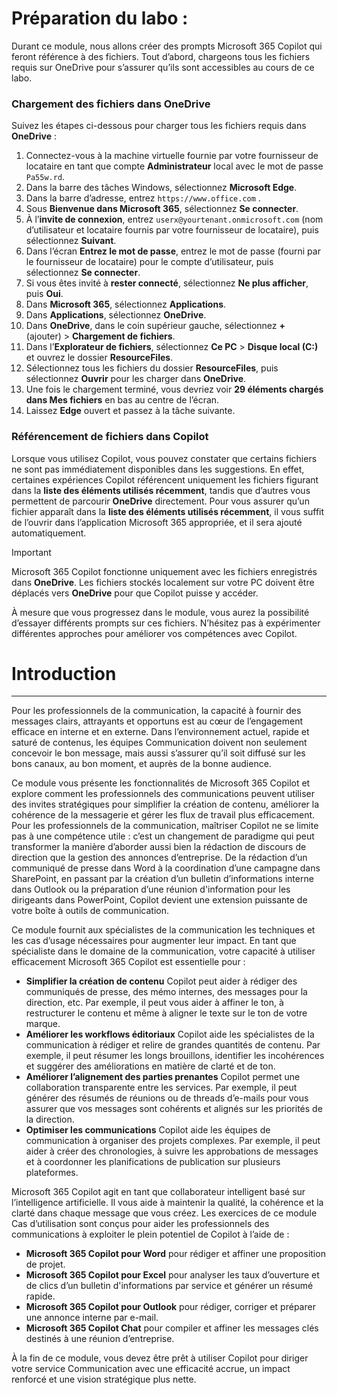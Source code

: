 # Préparation du labo :

Durant ce module, nous allons créer des prompts Microsoft 365 Copilot qui feront référence à des fichiers. Tout d’abord, chargeons tous les fichiers requis sur OneDrive pour s’assurer qu’ils sont accessibles au cours de ce labo.


### Chargement des fichiers dans OneDrive

Suivez les étapes ci-dessous pour charger tous les fichiers requis dans **OneDrive** :

1. Connectez-vous à la machine virtuelle fournie par votre fournisseur de locataire en tant que compte **Administrateur** local avec le mot de passe `Pa55w.rd`.
2. Dans la barre des tâches Windows, sélectionnez **Microsoft Edge**.
3. Dans la barre d’adresse, entrez `https://www.office.com` .
4. Sous **Bienvenue dans Microsoft 365**, sélectionnez **Se connecter**.
5. À l’**invite de connexion**, entrez `userx@yourtenant.onmicrosoft.com` (nom d’utilisateur et locataire fournis par votre fournisseur de locataire), puis sélectionnez **Suivant**.
6. Dans l’écran **Entrez le mot de passe**, entrez le mot de passe (fourni par le fournisseur de locataire) pour le compte d’utilisateur, puis sélectionnez **Se connecter**.
7. Si vous êtes invité à **rester connecté**, sélectionnez **Ne plus afficher**, puis **Oui**.
8. Dans **Microsoft 365**, sélectionnez **Applications**.
9. Dans **Applications**, sélectionnez **OneDrive**.
10. Dans **OneDrive**, dans le coin supérieur gauche, sélectionnez **+** (ajouter) > **Chargement de fichiers**.
11. Dans l’**Explorateur de fichiers**, sélectionnez **Ce PC** > **Disque local (C:)** et ouvrez le dossier **ResourceFiles**.
12. Sélectionnez tous les fichiers du dossier **ResourceFiles**, puis sélectionnez **Ouvrir** pour les charger dans **OneDrive**.
13. Une fois le chargement terminé, vous devriez voir **29 éléments chargés dans Mes fichiers** en bas au centre de l’écran.
14. Laissez **Edge** ouvert et passez à la tâche suivante.

### Référencement de fichiers dans Copilot

Lorsque vous utilisez Copilot, vous pouvez constater que certains fichiers ne sont pas immédiatement disponibles dans les suggestions. En effet, certaines expériences Copilot référencent uniquement les fichiers figurant dans la **liste des éléments utilisés récemment**, tandis que d’autres vous permettent de parcourir **OneDrive** directement. Pour vous assurer qu’un fichier apparaît dans la **liste des éléments utilisés récemment**, il vous suffit de l’ouvrir dans l’application Microsoft 365 appropriée, et il sera ajouté automatiquement.

> [!IMPORTANT]
> Microsoft 365 Copilot fonctionne uniquement avec les fichiers enregistrés dans **OneDrive**. Les fichiers stockés localement sur votre PC doivent être déplacés vers **OneDrive** pour que Copilot puisse y accéder.

À mesure que vous progressez dans le module, vous aurez la possibilité d’essayer différents prompts sur ces fichiers. N’hésitez pas à expérimenter différentes approches pour améliorer vos compétences avec Copilot.

# Introduction
---
Pour les professionnels de la communication, la capacité à fournir des messages clairs, attrayants et opportuns est au cœur de l’engagement efficace en interne et en externe. Dans l’environnement actuel, rapide et saturé de contenus, les équipes Communication doivent non seulement concevoir le bon message, mais aussi s’assurer qu’il soit diffusé sur les bons canaux, au bon moment, et auprès de la bonne audience.

Ce module vous présente les fonctionnalités de Microsoft 365 Copilot et explore comment les professionnels des communications peuvent utiliser des invites stratégiques pour simplifier la création de contenu, améliorer la cohérence de la messagerie et gérer les flux de travail plus efficacement. Pour les professionnels de la communication, maîtriser Copilot ne se limite pas à une compétence utile : c’est un changement de paradigme qui peut transformer la manière d’aborder aussi bien la rédaction de discours de direction que la gestion des annonces d’entreprise. De la rédaction d’un communiqué de presse dans Word à la coordination d’une campagne dans SharePoint, en passant par la création d’un bulletin d’informations interne dans Outlook ou la préparation d’une réunion d'information pour les dirigeants dans PowerPoint, Copilot devient une extension puissante de votre boîte à outils de communication.

Ce module fournit aux spécialistes de la communication les techniques et les cas d’usage nécessaires pour augmenter leur impact. En tant que spécialiste dans le domaine de la communication, votre capacité à utiliser efficacement Microsoft 365 Copilot est essentielle pour :

- **Simplifier la création de contenu** Copilot peut aider à rédiger des communiqués de presse, des mémo internes, des messages pour la direction, etc. Par exemple, il peut vous aider à affiner le ton, à restructurer le contenu et même à aligner le texte sur le ton de votre marque.
- **Améliorer les workflows éditoriaux** Copilot aide les spécialistes de la communication à rédiger et relire de grandes quantités de contenu. Par exemple, il peut résumer les longs brouillons, identifier les incohérences et suggérer des améliorations en matière de clarté et de ton.
- **Améliorer l’alignement des parties prenantes** Copilot permet une collaboration transparente entre les services. Par exemple, il peut générer des résumés de réunions ou de threads d’e-mails pour vous assurer que vos messages sont cohérents et alignés sur les priorités de la direction.
- **Optimiser les communications** Copilot aide les équipes de communication à organiser des projets complexes. Par exemple, il peut aider à créer des chronologies, à suivre les approbations de messages et à coordonner les planifications de publication sur plusieurs plateformes.

Microsoft 365 Copilot agit en tant que collaborateur intelligent basé sur l’intelligence artificielle. Il vous aide à maintenir la qualité, la cohérence et la clarté dans chaque message que vous créez. Les exercices de ce module Cas d’utilisation sont conçus pour aider les professionnels des communications à exploiter le plein potentiel de Copilot à l’aide de :

- **Microsoft 365 Copilot pour Word** pour rédiger et affiner une proposition de projet.
- **Microsoft 365 Copilot pour Excel** pour analyser les taux d’ouverture et de clics d’un bulletin d'informations par service et générer un résumé rapide.
- **Microsoft 365 Copilot pour Outlook** pour rédiger, corriger et préparer une annonce interne par e-mail.
- **Microsoft 365 Copilot Chat** pour compiler et affiner les messages clés destinés à une réunion d’entreprise.

À la fin de ce module, vous devez être prêt à utiliser Copilot pour diriger votre service Communication avec une efficacité accrue, un impact renforcé et une vision stratégique plus nette.
